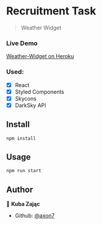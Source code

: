 # Recruitment Task

> Weather Widget

### Live Demo

[Weather-Widget on Heroku](https://weather-widget-task.herokuapp.com/)

### Used:

- [x] React
- [x] Styled Components
- [x] Skycons
- [x] DarkSky API

## Install

```sh
npm install
```

## Usage

```sh
npm run start
```

## Author

👤 **Kuba Zając**

- Github: [@axon7](https://github.com/axon7)
